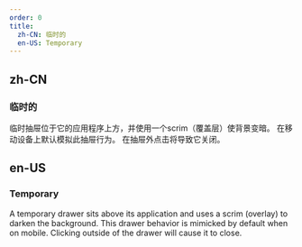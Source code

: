 ```yaml
---
order: 0
title:
  zh-CN: 临时的
  en-US: Temporary
---
```


## zh-CN

### 临时的
临时抽屉位于它的应用程序上方，并使用一个scrim（覆盖层）使背景变暗。 在移动设备上默认模拟此抽屉行为。 在抽屉外点击将导致它关闭。

## en-US

### Temporary
A temporary drawer sits above its application and uses a scrim (overlay) to darken the background. This drawer behavior is mimicked by default when on mobile. Clicking outside of the drawer will cause it to close.
